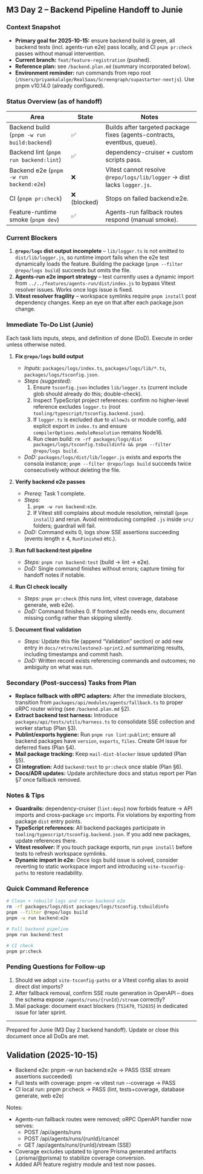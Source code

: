 ## M3 Day 2 – Backend Pipeline Handoff to Junie

### Context Snapshot
- **Primary goal for 2025-10-15:** ensure backend build is green, all backend tests (incl. agents-run e2e) pass locally, and CI `pnpm pr:check` passes without manual intervention.
- **Current branch:** `feat/feature-registration` (pushed).
- **Reference plan:** see `/backend.plan.md` (summary incorporated below).
- **Environment reminder:** run commands from repo root (`/Users/priyankalalge/RealSaas/Screengraph/supastarter-nextjs`). Use pnpm v10.14.0 (already configured).

### Status Overview (as of handoff)
| Area | State | Notes |
| --- | --- | --- |
| Backend build (`pnpm -w run build:backend`) | ✅ | Builds after targeted package fixes (agents-contracts, eventbus, queue). |
| Backend lint (`pnpm run backend:lint`) | ✅ | dependency-cruiser + custom scripts pass. |
| Backend e2e (`pnpm -w run backend:e2e`) | ❌ | Vitest cannot resolve `@repo/logs/lib/logger` → dist lacks `logger.js`. |
| CI (`pnpm pr:check`) | ❌ (blocked) | Stops on failed backend:e2e. |
| Feature-runtime smoke (`pnpm dev`) | ✅ | Agents-run fallback routes respond (manual smoke). |

### Current Blockers
1. **`@repo/logs` dist output incomplete** – `lib/logger.ts` is not emitted to `dist/lib/logger.js`, so runtime import fails when the e2e test dynamically loads the feature. Building the package (`pnpm --filter @repo/logs build`) succeeds but omits the file.
2. **Agents-run e2e import strategy** – test currently uses a dynamic import from `../../features/agents-run/dist/index.js` to bypass Vitest resolver issues. Works once logs issue is fixed.
3. **Vitest resolver fragility** – workspace symlinks require `pnpm install` post dependency changes. Keep an eye on that after each package.json change.

### Immediate To-Do List (Junie)
Each task lists inputs, steps, and definition of done (DoD). Execute in order unless otherwise noted.

1. **Fix `@repo/logs` build output**
   - *Inputs:* `packages/logs/index.ts`, `packages/logs/lib/*.ts`, `packages/logs/tsconfig.json`.
   - *Steps (suggested):*
     1. Ensure `tsconfig.json` includes `lib/logger.ts` (current include glob should already do this; double-check).
     2. Inspect TypeScript project references: confirm no higher-level reference excludes `logger.ts` (root `tooling/typescript/tsconfig.backend.json`).
     3. If `logger.ts` is excluded due to `allowJs` or module config, add explicit export in `index.ts` and ensure `compilerOptions.moduleResolution` remains Node16.
     4. Run clean build: `rm -rf packages/logs/dist packages/logs/tsconfig.tsbuildinfo && pnpm --filter @repo/logs build`.
   - *DoD:* `packages/logs/dist/lib/logger.js` exists and exports the consola instance; `pnpm --filter @repo/logs build` succeeds twice consecutively without deleting the file.

2. **Verify backend e2e passes**
   - *Prereq:* Task 1 complete.
   - *Steps:*
     1. `pnpm -w run backend:e2e`.
     2. If Vitest still complains about module resolution, reinstall (`pnpm install`) and rerun. Avoid reintroducing compiled `.js` inside `src/` folders; guardrail will fail.
   - *DoD:* Command exits 0, logs show SSE assertions succeeding (events length ≥ 4, `RunFinished` etc.).

3. **Run full backend:test pipeline**
   - *Steps:* `pnpm run backend:test` (build → lint → e2e).
   - *DoD:* Single command finishes without errors; capture timing for handoff notes if notable.

4. **Run CI check locally**
   - *Steps:* `pnpm pr:check` (this runs lint, vitest coverage, database generate, web e2e).
   - *DoD:* Command finishes 0. If frontend e2e needs env, document missing config rather than skipping silently.

5. **Document final validation**
   - *Steps:* Update this file (append “Validation” section) or add new entry in `docs/retro/milestone3-sprint2.md` summarizing results, including timestamps and commit hash.
   - *DoD:* Written record exists referencing commands and outcomes; no ambiguity on what was run.

### Secondary (Post-success) Tasks from Plan
- **Replace fallback with oRPC adapters:** After the immediate blockers, transition from `packages/api/modules/agents/fallback.ts` to proper oRPC router wiring (see `/backend.plan.md` §2).
- **Extract backend test harness:** Introduce `packages/api/tests/utils/harness.ts` to consolidate SSE collection and worker startup (Plan §3).
- **Publint/exports hygiene:** Run `pnpm run lint:publint`; ensure all backend packages have `version`, `exports`, `files`. Create GH issue for deferred fixes (Plan §4).
- **Mail package tracking:** Keep `mail-dist-blocker` issue updated (Plan §5).
- **CI integration:** Add `backend:test` to `pr:check` once stable (Plan §6).
- **Docs/ADR updates:** Update architecture docs and status report per Plan §7 once fallback removed.

### Notes & Tips
- **Guardrails:** dependency-cruiser (`lint:deps`) now forbids feature → API imports and cross-package `src` imports. Fix violations by exporting from package `dist` entry points.
- **TypeScript references:** All backend packages participate in `tooling/typescript/tsconfig.backend.json`. If you add new packages, update references there.
- **Vitest resolver:** If you touch package exports, run `pnpm install` before tests to refresh workspace symlinks.
- **Dynamic import in e2e:** Once logs build issue is solved, consider reverting to static workspace import and introducing `vite-tsconfig-paths` to restore readability.

### Quick Command Reference
```bash
# Clean + rebuild logs and rerun backend e2e
rm -rf packages/logs/dist packages/logs/tsconfig.tsbuildinfo
pnpm --filter @repo/logs build
pnpm -w run backend:e2e

# Full backend pipeline
pnpm run backend:test

# CI check
pnpm pr:check
```

### Pending Questions for Follow-up
1. Should we adopt `vite-tsconfig-paths` or a Vitest config alias to avoid direct dist imports?
2. After fallback removal, confirm SSE route generation in OpenAPI – does the schema expose `/agents/runs/{runId}/stream` correctly?
3. Mail package: document exact blockers (`TS1479`, `TS2835`) in dedicated issue for later sprint.

---
Prepared for Junie (M3 Day 2 backend handoff). Update or close this document once all DoDs are met.



## Validation (2025-10-15)

- Backend e2e: pnpm -w run backend:e2e → PASS (SSE stream assertions succeeded)
- Full tests with coverage: pnpm -w vitest run --coverage → PASS
- CI local run: pnpm pr:check → PASS (lint, tests+coverage, database generate, web e2e)

Notes:
- Agents-run fallback routes were removed; oRPC OpenAPI handler now serves:
  - POST /api/agents/runs
  - POST /api/agents/runs/{runId}/cancel
  - GET  /api/agents/runs/{runId}/stream (SSE)
- Coverage excludes updated to ignore Prisma generated artifacts (.prisma/@prisma) to stabilize coverage conversion.
- Added API feature registry module and test now passes.
